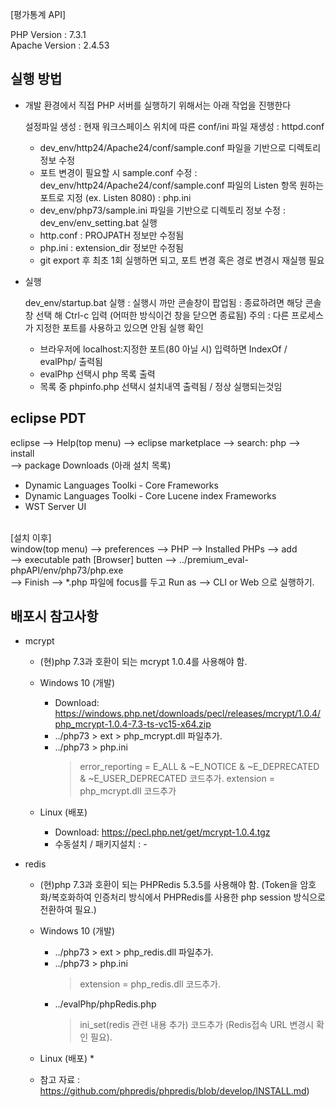 [평가통계 API]

PHP Version : 7.3.1 <br />
Apache Version : 2.4.53


## 실행 방법

 - 개발 환경에서 직접 PHP 서버를 실행하기 위해서는 아래 작업을 진행한다

	설정파일 생성
	 : 현재 워크스페이스 위치에 따른 conf/ini 파일 재생성
	 : httpd.conf
	  - dev_env/http24/Apache24/conf/sample.conf 파일을 기반으로 디렉토리 정보 수정
	  - 포트 변경이 필요할 시 sample.conf 수정
	   : dev_env/http24/Apache24/conf/sample.conf 파일의 Listen 항목 원하는 포트로 지정 (ex. Listen 8080)
	 : php.ini
	  - dev_env/php73/sample.ini 파일을 기반으로 디렉토리 정보 수정
	 : dev_env/env_setting.bat 실행
	  - http.conf : PROJPATH 정보만 수정됨
	  - php.ini : extension_dir 정보만 수정됨
	  - git export 후 최초 1회 실행하면 되고, 포트 변경 혹은 경로 변경시 재실행 필요

 - 실행

	dev_env/startup.bat 실행
	 : 실행시 까만 콘솔창이 팝업됨
	 : 종료하려면 해당 콘솔창 선택 해 Ctrl-c 입력 (어떠한 방식이건 창을 닫으면 종료됨)
	주의 : 다른 프로세스가 지정한 포트를 사용하고 있으면 안됨
	실행 확인
	 - 브라우저에 localhost:지정한 포트(80 아닐 시) 입력하면 IndexOf / evalPhp/ 출력됨
	 - evalPhp 선택시 php 목록 출력
	 - 목록 중 phpinfo.php 선택시 설치내역 출력됨 / 정상 실행되는것임
	 

## eclipse PDT
eclipse --> Help(top menu) --> eclipse marketplace --> search: php --> install <br />
--> package Downloads (아래 설치 목록) <br />
- Dynamic Languages Toolki - Core Frameworks <br />
- Dynamic Languages Toolki - Core Lucene index Frameworks <br />
- WST Server UI <br />
<br />
[설치 이후] <br />
window(top menu) --> preferences --> PHP --> Installed PHPs --> add <br />
--> executable path [Browser] butten --> ../premium_eval-phpAPI/env/php73/php.exe <br />
--> Finish --> *.php 파일에 focus를 두고 Run as --> CLI or Web 으로 실행하기.
	

## 배포시 참고사항

 - mcrypt
 
	- (현)php 7.3과 호환이 되는 mcrypt 1.0.4를 사용해야 함.
	
	- Windows 10 (개발)
		* Download: https://windows.php.net/downloads/pecl/releases/mcrypt/1.0.4/php_mcrypt-1.0.4-7.3-ts-vc15-x64.zip
		* ../php73 > ext > php_mcrypt.dll 파일추가.
		* ../php73 > php.ini 
			> error_reporting = E_ALL & ~E_NOTICE & ~E_DEPRECATED & ~E_USER_DEPRECATED 코드추가.
			> extension = php_mcrypt.dll 코드추가
	- Linux (배포)
		* Download: https://pecl.php.net/get/mcrypt-1.0.4.tgz
		* 수동설치 / 패키지설치 : -
		
	
 - redis
 
	- (현)php 7.3과 호환이 되는 PHPRedis 5.3.5를 사용해야 함.
	  (Token을 암호화/복호화하여 인증처리 방식에서 PHPRedis를 사용한 php session 방식으로 전환하여 필요.)
	
	- Windows 10 (개발)
		* ../php73 > ext > php_redis.dll 파일추가.
		* ../php73 > php.ini
			> extension = php_redis.dll 코드추가.
		* ../evalPhp/phpRedis.php
			> ini_set(redis 관련 내용 추가) 코드추가 (Redis접속 URL 변경시 확인 필요).
	
	- Linux (배포)
		* 
		
	- 참고 자료 : https://github.com/phpredis/phpredis/blob/develop/INSTALL.md)
